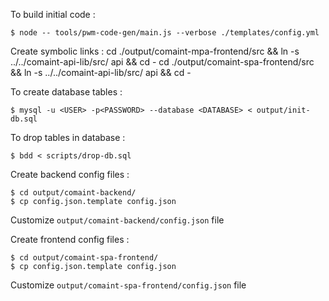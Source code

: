 To build initial code :

    $ node -- tools/pwm-code-gen/main.js --verbose ./templates/config.yml

Create symbolic links :
    cd ./output/comaint-mpa-frontend/src && ln -s ../../comaint-api-lib/src/ api && cd -
    cd ./output/comaint-spa-frontend/src && ln -s ../../comaint-api-lib/src/ api && cd -

To create database tables :

    $ mysql -u <USER> -p<PASSWORD> --database <DATABASE> < output/init-db.sql

To drop tables in database : 

    $ bdd < scripts/drop-db.sql

Create backend config files : 

    $ cd output/comaint-backend/
    $ cp config.json.template config.json

Customize `output/comaint-backend/config.json` file

Create frontend config files : 

    $ cd output/comaint-spa-frontend/
    $ cp config.json.template config.json

Customize `output/comaint-spa-frontend/config.json` file
